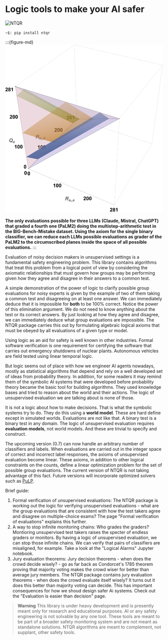 # Logic tools to make your AI safer

![NTQR](./img/NTQRpt24.png)

```console
~$: pip install ntqr
```

:::{figure-md}
![Prevalence estimates](./img/threeLLMsBIGBenchMistakeMultistepArithmetic.png)

**The only evaluations possible for three LLMs (Claude, Mistral, ChatGPT) that
graded a fourth one (PaLM2) doing the multistep-arithmetic test in the BIG-Bench-Mistake
dataset. Using the axiom for the single binary classifier, we can reduce each LLMs possible
evaluations as grader of the PaLM2 to the circumscribed planes inside the space of
all possible evaluations.**
:::


Evaluation of noisy decision makers in unsupervised settings is a fundamental
safety engineering problem. This library contains algorithms that treat this
problem from a logical point of view by considering the axiomatic relationships
that must govern how groups may be performing given how they agree and disagree
in their answers to a common test.

A simple demonstration of the power of logic to clarify possible group evaluations
for noisy experts is given by the example of two of them taking a common test
and disagreeing on at least one answer. We can immediately deduce that it is
impossible for **both** to be 100% correct. Notice the power of this elimination
argument. We do not need to know anything about the test or its correct answers.
By just looking at how they agree and disagree, we can immediately deduce what
group evaluations are impossible. The NTQR package carries this out by formulating
algebraic logical axioms that must be obeyed by all evaluations of a given type
or model.

Using logic as an aid for safety is well known in other industries. Formal
software verification is one requirement for certifying the software that
carries out emergency shutdowns of nuclear plants. Autonomous vehicles are
field tested using linear temporal logic.

But logic seems out of place with how we engineer AI agents nowadays,
mostly as statistical algorithms that depend and rely on a well developed set
of ideas from probability theory. In addition, for some readers it may remind
them of the symbolic AI systems that were developed before probability theory
became the basic tool for building algorithms. They used knowledge bases and
tried to reason about the world and their actions. The logic of unsupervised
evaluation we are talking about is none of those.

It is not a logic about how to make decisions. That is what the symbolic
systems try to do. They do this using a **world model**. These are hard
define except in simulated worlds. Evaluations are not like that. A binary
test is a binary test in any domain. The logic of unsupervised evaluation
requires **evaluation models**, not world models.
And these are trivial to specify and construct.

The upcoming version (0.7) can now handle an arbitrary number of classifiers
and labels. When evaluations are carried out in the integer space of correct
and incorrect label responses, the axioms of unsupervised evaluation become
linear. These axioms, in addition to other logical constraints on the counts,
define a linear optimization problem for the set of possible group evaluations.
The current version of NTQR is not taking advantage of this fact. Future
versions will incorporate optimized solvers such as
[PuLP](https://coin-or.github.io/pulp/).

Brief guide:
1. Formal verification of unsupervised evaluations: The NTQR package is
  working out the logic for verifying unsupervised evaluations - what are
  the group evaluations that are consistent with how the test takers agree
  and disagree on multiple-choice exams? The page "Formal verification of
  evaluations" explains this further.
2. A way to stop infinite monitoring chains: Who grades the graders? Montioring
  unsupervised test takers raises the specter of endless graders or monitors.
  By having a logic of unsupervised evaluation, we can stop those infinite
  chains. We can verify that pairs of classifiers are misaligned, for example.
  Take a look at the "Logical Alarms" Jupyter notebook.
3. Jury evaluation theorems: Jury decision theorems - when does the crowd
  decide wisely? - go as far back as Condorcet's 1785 theorem proving that majority
  voting makes the crowd wiser for better than average jury members. The NTQR
  package contains jury evaluation theorems - when does the crowd
  evaluate itself wisely? It turns out it does this better than majority voting
  can decide. This has important consequences for how we shoud design
  safer Ai systems. Check out the "Evaluation is easier than decision"
  page.

>**Warning**
This library is under heavy development and is presently meant only
for research and educational purposes. AI or any safety engineering is
not solvable by any one tool. These tools are meant to be part of a broader
safety monitoring system and are not meant as standalone solutions.
NTQR algorithms are meant to complement, not supplant, other safety tools.

